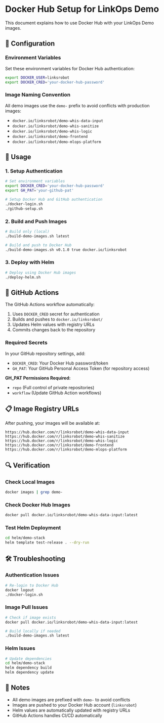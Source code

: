 # Docker Hub Setup for LinkOps Demo

This document explains how to use Docker Hub with your LinkOps Demo images.

## 🔧 Configuration

### Environment Variables

Set these environment variables for Docker Hub authentication:

```bash
export DOCKER_USER=linksrobot
export DOCKER_CRED='your-docker-hub-password'
```

### Image Naming Convention

All demo images use the `demo-` prefix to avoid conflicts with production images:

- `docker.io/linksrobot/demo-whis-data-input`
- `docker.io/linksrobot/demo-whis-sanitize`
- `docker.io/linksrobot/demo-whis-logic`
- `docker.io/linksrobot/demo-frontend`
- `docker.io/linksrobot/demo-mlops-platform`

## 🚀 Usage

### 1. Setup Authentication

```bash
# Set environment variables
export DOCKER_CRED='your-docker-hub-password'
export GH_PAT='your-github-pat'

# Setup Docker Hub and GitHub authentication
./docker-login.sh
./github-setup.sh
```

### 2. Build and Push Images

```bash
# Build only (local)
./build-demo-images.sh latest

# Build and push to Docker Hub
./build-demo-images.sh v0.1.0 true docker.io/linksrobot
```

### 3. Deploy with Helm

```bash
# Deploy using Docker Hub images
./deploy-helm.sh
```

## 🔄 GitHub Actions

The GitHub Actions workflow automatically:

1. Uses `DOCKER_CRED` secret for authentication
2. Builds and pushes to `docker.io/linksrobot/`
3. Updates Helm values with registry URLs
4. Commits changes back to the repository

### Required Secrets

In your GitHub repository settings, add:

- `DOCKER_CRED`: Your Docker Hub password/token
- `GH_PAT`: Your GitHub Personal Access Token (for repository access)

**GH_PAT Permissions Required:**

- `repo` (Full control of private repositories)
- `workflow` (Update GitHub Action workflows)

## 📋 Image Registry URLs

After pushing, your images will be available at:

```
https://hub.docker.com/r/linksrobot/demo-whis-data-input
https://hub.docker.com/r/linksrobot/demo-whis-sanitize
https://hub.docker.com/r/linksrobot/demo-whis-logic
https://hub.docker.com/r/linksrobot/demo-frontend
https://hub.docker.com/r/linksrobot/demo-mlops-platform
```

## 🔍 Verification

### Check Local Images

```bash
docker images | grep demo-
```

### Check Docker Hub Images

```bash
docker pull docker.io/linksrobot/demo-whis-data-input:latest
```

### Test Helm Deployment

```bash
cd helm/demo-stack
helm template test-release . --dry-run
```

## 🛠 Troubleshooting

### Authentication Issues

```bash
# Re-login to Docker Hub
docker logout
./docker-login.sh
```

### Image Pull Issues

```bash
# Check if image exists
docker pull docker.io/linksrobot/demo-whis-data-input:latest

# Build locally if needed
./build-demo-images.sh latest
```

### Helm Issues

```bash
# Update dependencies
cd helm/demo-stack
helm dependency build
helm dependency update
```

## 📝 Notes

- All demo images are prefixed with `demo-` to avoid conflicts
- Images are pushed to your Docker Hub account (`linksrobot`)
- Helm values are automatically updated with registry URLs
- GitHub Actions handles CI/CD automatically
